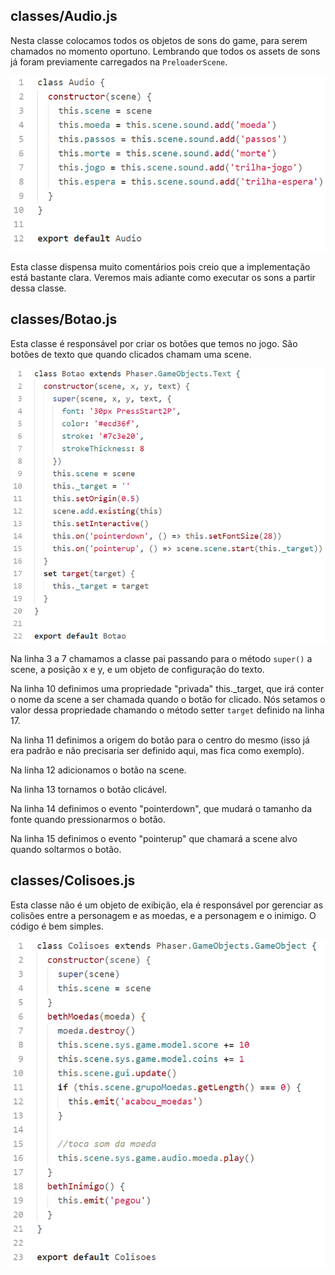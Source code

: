 ## classes/Audio.js

Nesta classe colocamos todos os objetos de sons do game, para serem chamados no momento oportuno. Lembrando que todos os assets de sons já foram previamente carregados na ``PreloaderScene``.

![fig 86](resources/img/fig086.png)

Esta classe dispensa muito comentários pois creio que a implementação está bastante clara. Veremos mais adiante como executar os sons a partir dessa classe.

## classes/Botao.js

Esta classe é responsável por criar os botões que temos no jogo. São botões de texto que quando clicados chamam uma scene.

![fig 87](resources/img/fig087.png)

Na linha 3 a 7 chamamos a classe pai passando para o método ``super()`` a scene, a posição x e y, e um objeto de configuração do texto.

Na linha 10 definimos uma propriedade "privada" this._target, que irá conter o nome da scene a ser chamada quando o botão for clicado. Nós setamos o valor dessa propriedade chamando o método setter ``target`` definido na linha 17.

Na linha 11 definimos a origem do botão para o centro do mesmo (isso já era padrão e não precisaria ser definido aqui, mas fica como exemplo).

Na linha 12 adicionamos o botão na scene.

Na linha 13 tornamos o botão clicável.

Na linha 14 definimos o evento "pointerdown", que mudará o tamanho da fonte quando pressionarmos o botão.

Na linha 15 definimos o evento "pointerup" que chamará a scene alvo quando soltarmos o botão.

## classes/Colisoes.js

Esta classe não é um objeto de exibição, ela é responsável por gerenciar as colisões entre a personagem e as moedas, e a personagem e o inimigo. O código é bem simples.

![fig 88](resources/img/fig088.png)
